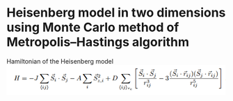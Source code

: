 # Heisenberg model in two dimensions using Monte Carlo method of Metropolis–Hastings algorithm
 
 Hamiltonian of the  Heisenberg model
 ![image](https://github.com/wangjinlong9788/Heisenberg-model-in-two-dimensions-using-Monte-Carlo-method/blob/master/Model.PNG)
